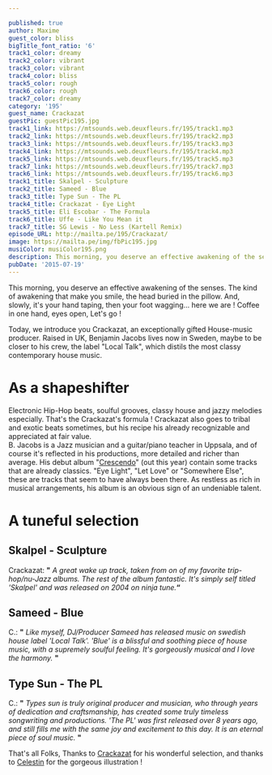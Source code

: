 ```yaml
---

published: true
author: Maxime
guest_color: bliss
bigTitle_font_ratio: '6'
track1_color: dreamy
track2_color: vibrant
track3_color: vibrant
track4_color: bliss
track5_color: rough
track6_color: rough
track7_color: dreamy
category: '195'
guest_name: Crackazat
guestPic: guestPic195.jpg
track1_link: https://mtsounds.web.deuxfleurs.fr/195/track1.mp3
track2_link: https://mtsounds.web.deuxfleurs.fr/195/track2.mp3
track3_link: https://mtsounds.web.deuxfleurs.fr/195/track3.mp3
track4_link: https://mtsounds.web.deuxfleurs.fr/195/track4.mp3
track5_link: https://mtsounds.web.deuxfleurs.fr/195/track5.mp3
track7_link: https://mtsounds.web.deuxfleurs.fr/195/track7.mp3
track6_link: https://mtsounds.web.deuxfleurs.fr/195/track6.mp3
track1_title: Skalpel - Sculpture
track2_title: Sameed - Blue
track3_title: Type Sun - The PL
track4_title: Crackazat - Eye Light
track5_title: Eli Escobar - The Formula
track6_title: Uffe - Like You Mean it
track7_title: SG Lewis - No Less (Kartell Remix)
episode_URL: http://mailta.pe/195/Crackazat/
image: https://mailta.pe/img/fbPic195.jpg
musiColor: musiColor195.png
description: This morning, you deserve an effective awakening of the senses. The kind of awakening that make you smile, the head buried in the pillow. And, slowly, it's your hand taping, then your foot wagging... here we are ! Coffee in one hand, eyes open, Let's go !
pubDate: '2015-07-19'
---
```






 This morning, you deserve an effective awakening of the senses. The kind of awakening that make you smile, the head buried in the pillow. And, slowly, it's your hand taping, then your foot wagging... here we are ! Coffee in one hand, eyes open, Let's go !   

Today, we introduce you Crackazat, an exceptionally gifted House-music producer. Raised in UK, Benjamin Jacobs lives now in Sweden, maybe to be closer to his crew, the label "Local Talk", which distils the most classy contemporary house music.

# As a shapeshifter
Electronic Hip-Hop beats, soulful grooves, classy house and jazzy melodies especially. That's the Crackazat's formula ! Crackazat also goes to tribal and exotic beats sometimes, but his recipe his already recognizable and appreciated at fair value.  
B. Jacobs is a Jazz musician and a guitar/piano teacher in Uppsala, and of course it's reflected in his productions, more detailed and richer than average. His debut album "[Crescendo](https://soundcloud.com/localtalk/sets/crackazat-crescendo-ltcd002)" (out this year) contain some tracks that are already classics. "Eye Light", "Let Love" or "Somewhere Else", these are tracks that seem to have always been there. As restless as rich in musical arrangements, his album is an obvious sign of an undeniable talent.

# A tuneful selection
 
## Skalpel - Sculpture
Crackazat: **"** _A great wake up track, taken from on of my favorite trip-hop/nu-Jazz albums. The rest of the album fantastic. It's simply self titled 'Skalpel' and was released on 2004 on ninja tune._**“**
 
## Sameed - Blue
C.: **"** _Like myself, DJ/Producer Sameed has released music on swedish house label 'Local Talk'. 'Blue' is a blissful and soothing piece of house music, with a supremely soulful feeling. It's gorgeously musical and I love the harmony._  **"** 
 
## Type Sun - The PL
C.: **"** _Types sun is truly original producer and musician, who through years of dedication and craftsmanship, has created some truly timeless songwriting and productions. 'The PL' was first released over 8 years ago, and still fills me with the same joy and excitement to this day. It is an eternal piece of soul music._ **"** 
 

That's all Folks, Thanks to [Crackazat](https://soundcloud.com/crackazat) for his wonderful selection, and thanks to [Celestin](http://slipontherock.com/) for the gorgeous illustration !
